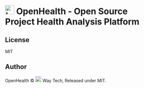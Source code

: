# <img src="https://github.com/WayTechOrg.png" width="30" alt="https://github.com/WayTechOrg.png" /> OpenHealth - Open Source Project Health Analysis Platform

## License

MIT

## Author

OpenHealth © <img src="https://github.com/WayTechOrg.png" width="20" alt="https://github.com/WayTechOrg.png" /> Way Tech, Released under MIT.
